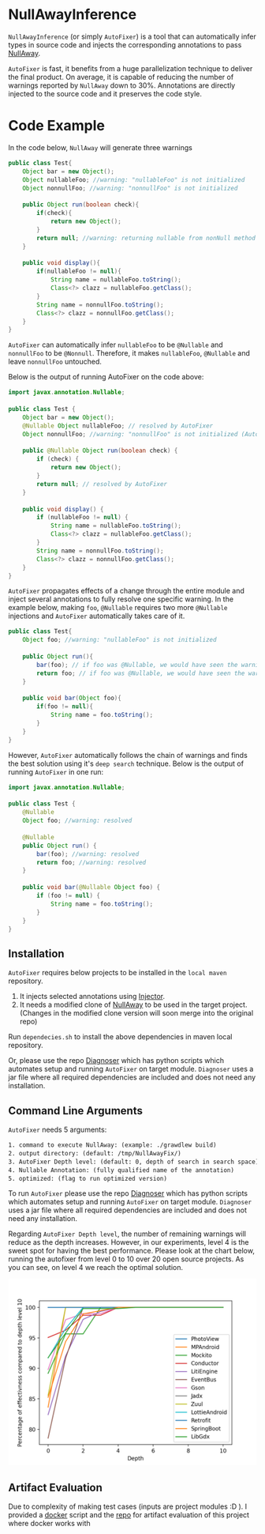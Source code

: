 # NullAwayInference
```NullAwayInference``` (or simply ```AutoFixer```) is a tool that can automatically infer types in source code and injects the 
corresponding annotations to pass [NullAway](https://github.com/uber/NullAway).

```AutoFixer``` is fast, it benefits from a huge parallelization technique to deliver the final product. On average, 
it is capable of reducing the number of warnings reported by ```NullAway``` down to 30%. Annotations are directly injected to the source code 
and it preserves the code style.

# Code Example

In the code below, ```NullAway``` will generate three warnings

```java
public class Test{
    Object bar = new Object();
    Object nullableFoo; //warning: "nullableFoo" is not initialized
    Object nonnullFoo; //warning: "nonnullFoo" is not initialized
    
    public Object run(boolean check){
        if(check){
            return new Object();
        }
        return null; //warning: returning nullable from nonNull method
    }
    
    public void display(){
        if(nullableFoo != null){
            String name = nullableFoo.toString();
            Class<?> clazz = nullableFoo.getClass();
        }
        String name = nonnullFoo.toString();
        Class<?> clazz = nonnullFoo.getClass();
    }
}
```

```AutoFixer``` can automatically infer ```nullableFoo``` to be ```@Nullable``` and ```nonnullFoo``` to be ```@Nonnull```.
Therefore, it makes ```nullableFoo```, ```@Nullable``` and leave ```nonnullFoo``` untouched.

Below is the output of running AutoFixer on the code above:

```java
import javax.annotation.Nullable;

public class Test {
    Object bar = new Object();
    @Nullable Object nullableFoo; // resolved by AutoFixer
    Object nonnullFoo; //warning: "nonnullFoo" is not initialized (AutoFixer will not make it Nullable since it produces a lot more errors).

    public @Nullable Object run(boolean check) {
        if (check) {
            return new Object();
        }
        return null; // resolved by AutoFixer
    }

    public void display() {
        if (nullableFoo != null) {
            String name = nullableFoo.toString();
            Class<?> clazz = nullableFoo.getClass();
        }
        String name = nonnullFoo.toString();
        Class<?> clazz = nonnullFoo.getClass();
    }
}
```

```AutoFixer``` propagates effects of a change through the entire module and inject several annotations to fully resolve one specific warning.
In the example below, making ```foo```, ```@Nullable``` requires two more ```@Nullable``` injections and ```AutoFixer``` automatically takes care of it.

```java
public class Test{
    Object foo; //warning: "nullableFoo" is not initialized

    public Object run(){
        bar(foo); // if foo was @Nullable, we would have seen the warning: passing nullable to nonnull param
        return foo; // if foo was @Nullable, we would have seen the warning: returning nullable from non-null method
    }
    
    public void bar(Object foo){
        if(foo != null){
            String name = foo.toString(); 
        }
    }
}
```

However, ```AutoFixer``` automatically follows the chain of warnings and finds the best solution using it's ```deep search``` technique. 
Below is the output of running ```AutoFixer``` in one run:

```java
import javax.annotation.Nullable;

public class Test {
    @Nullable
    Object foo; //warning: resolved

    @Nullable
    public Object run() {
        bar(foo); //warning: resolved
        return foo; //warning: resolved
    }

    public void bar(@Nullable Object foo) {
        if (foo != null) {
            String name = foo.toString();
        }
    }
}
```

## Installation

```AutoFixer``` requires below projects to be installed in the ```local maven``` repository.

1. It injects selected annotations using [Injector](https://github.com/nimakarimipour/Injector). 
2. It needs a modified clone of [NullAway](https://github.com/nimakarimipour/NullAway) to be used in the target project. (Changes in the modified clone version will soon merge into the original repo)


Run ```dependecies.sh``` to install the above dependencies in maven local repository.

Or, please use the repo [Diagnoser](https://github.com/nimakarimipour/Diagnoser) which has python scripts which automates setup and running `AutoFixer` on target module. ```Diagnoser``` uses a jar file where all required dependencies are included and does not need any installation.

## Command Line Arguments

`AutoFixer` needs 5 arguments: 
```txt
1. command to execute NullAway: (example: ./grawdlew build)
2. output directory: (default: /tmp/NullAwayFix/)
3. AutoFixer Depth level: (default: 0, depth of search in search space)
4. Nullable Annotation: (fully qualified name of the annotation)
5. optimized: (flag to run optimized version)
```
To run `AutoFixer` please use the repo [Diagnoser](https://github.com/nimakarimipour/Diagnoser) which has python scripts which automates setup and running `AutoFixer` on target module. ```Diagnoser``` uses a jar file where all required dependencies are included and does not need any installation.

Regarding `AutoFixer Depth level`, the number of remaining warnings will reduce as the depth increases. However, in our experiments, 
level 4 is the sweet spot for having the best performance. Please look at the chart below, running the autofixer from level 0 to 10 over 20 open source projects. As you can see, on level 4 we reach the optimal solution.

![image info](./pics/depth.png)


## Artifact Evaluation

Due to complexity of making test cases (inputs are project modules :D ). I provided a [docker](https://github.com/nimakarimipour/DiagnoserDocker) script and the [repo](https://github.com/nimakarimipour/Docker_AE_NA) for artifact evaluation of this project where docker works with
